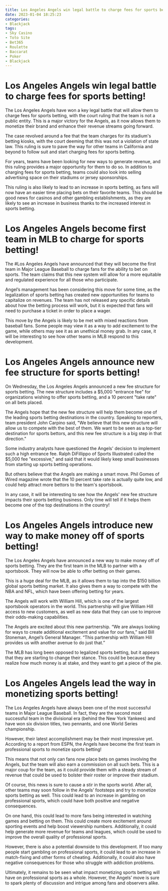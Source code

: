 ```yaml
---
title: Los Angeles Angels win legal battle to charge fees for sports betting!
date: 2023-01-04 18:25:23
categories:
- Blackjack
tags:
- Sky Casino
- Toto Site
- Bet365
- Roulette
- Baccarat
- Poker
- Blackjack
---
```



#  Los Angeles Angels win legal battle to charge fees for sports betting!

The Los Angeles Angels have won a key legal battle that will allow them to charge fees for sports betting, with the court ruling that the team is not a public entity. This is a major victory for the Angels, as it now allows them to monetize their brand and enhance their revenue streams going forward.

The case revolved around a fee that the team charges for its stadium's betting kiosks, with the court deeming that this was not a violation of state law. This ruling is sure to pave the way for other teams in California and beyond to follow suit and start charging fees for sports betting.

For years, teams have been looking for new ways to generate revenue, and this ruling provides a major opportunity for them to do so. In addition to charging fees for sports betting, teams could also look into selling advertising space on their stadiums or jersey sponsorships.

This ruling is also likely to lead to an increase in sports betting, as fans will now have an easier time placing bets on their favorite teams. This should be good news for casinos and other gambling establishments, as they are likely to see an increase in business thanks to the increased interest in sports betting.

#  Los Angeles Angels become first team in MLB to charge for sports betting!

The #Los Angeles Angels have announced that they will become the first team in Major League Baseball to charge fans for the ability to bet on sports. The team claims that this new system will allow for a more equitable and regulated experience for all those who participate.

Angel’s management has been considering this move for some time, as the legalization of sports betting has created new opportunities for teams to capitalize on revenues. The team has not released any specific details about how the betting process will work, but it is expected that fans will need to purchase a ticket in order to place a wager.

This move by the Angels is likely to be met with mixed reactions from baseball fans. Some people may view it as a way to add excitement to the game, while others may see it as an unethical money grab. In any case, it will be interesting to see how other teams in MLB respond to this development.

#  Los Angeles Angels announce new fee structure for sports betting!

On Wednesday, the Los Angeles Angels announced a new fee structure for sports betting. The new structure includes a $5,000 "entrance fee" for organizations wishing to offer sports betting, and a 10 percent "take rate" on all bets placed.

The Angels hope that the new fee structure will help them become one of the leading sports betting destinations in the country. Speaking to reporters, team president John Carpino said, "We believe that this new structure will allow us to compete with the best of them. We want to be seen as a top-tier destination for sports bettors, and this new fee structure is a big step in that direction."

Some industry analysts have questioned the Angels' decision to implement such a high entrance fee. Ralph DiFillippo of Sports Illustrated called the $5,000 fee "excessive," and said that it would likely keep small businesses from starting up sports betting operations.

But others believe that the Angels are making a smart move. Phil Gomes of Wired magazine wrote that the 10 percent take rate is actually quite low, and could help attract more bettors to the team's sportsbook.

In any case, it will be interesting to see how the Angels' new fee structure impacts their sports betting business. Only time will tell if it helps them become one of the top destinations in the country!

#  Los Angeles Angels introduce new way to make money off of sports betting!

The Los Angeles Angels have announced a new way to make money off of sports betting. They are the first team in the MLB to partner with a sportsbook. They will now be able to offer betting on their games.

This is a huge deal for the MLB, as it allows them to tap into the $150 billion global sports betting market. It also gives them a way to compete with the NBA and NFL, which have been offering betting for years.

The Angels will work with William Hill, which is one of the largest sportsbook operators in the world. This partnership will give William Hill access to new customers, as well as new data that they can use to improve their odds-making capabilities.

The Angels are excited about this new partnership. “We are always looking for ways to create additional excitement and value for our fans,” said Bill Stoneman, Angel’s General Manager. “This partnership with William Hill provides us with another avenue to do just that.”

The MLB has long been opposed to legalized sports betting, but it appears that they are starting to change their stance. This could be because they realize how much money is at stake, and they want to get a piece of the pie.

#  Los Angeles Angels lead the way in monetizing sports betting!

The Los Angeles Angels have always been one of the most successful teams in Major League Baseball. In fact, they are the second most successful team in the divisional era (behind the New York Yankees) and have won six division titles, two pennants, and one World Series championship.

However, their latest accomplishment may be their most impressive yet. According to a report from ESPN, the Angels have become the first team in professional sports to monetize sports betting!

This means that not only can fans now place bets on games involving the Angels, but the team will also earn a commission on all such bets. This is a major coup for the team, as it could provide them with a steady stream of revenue that could be used to bolster their roster or improve their stadium.

Of course, this news is sure to cause a stir in the sports world. After all, other teams may soon follow in the Angels’ footsteps and try to monetize sports betting as well. This could lead to an increase in gambling on professional sports, which could have both positive and negative consequences.

On one hand, this could lead to more fans being interested in watching games and betting on them. This could create more excitement around sporting events and help boost viewership numbers. Additionally, it could help generate more revenue for teams and leagues, which could be used to improve the overall quality of professional sports.

However, there is also a potential downside to this development. If too many people start gambling on professional sports, it could lead to an increase in match-fixing and other forms of cheating. Additionally, it could also have negative consequences for those who struggle with addiction problems.

Ultimately, it remains to be seen what impact monetizing sports betting will have on professional sports as a whole. However, the Angels’ move is sure to spark plenty of discussion and intrigue among fans and observers alike.